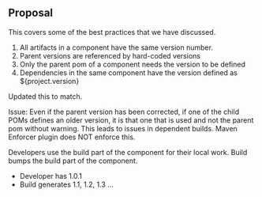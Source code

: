 Proposal
--------

This covers some of the best practices that we have discussed.

1. All artifacts in a component have the same version number.
2. Parent versions are referenced by hard-coded versions
3. Only the parent pom of a component needs the version to be defined
4. Dependencies in the same component have the version defined as ${project.version}

Updated this to match.

Issue: Even if the parent version has been corrected, if one of the child POMs defines an older version, it is that one that is used and not the parent pom without warning. This leads to issues in dependent builds. Maven Enforcer plugin does NOT enforce this.

Developers use the build part of the component for their local work. Build bumps the build part of the component.

* Developer has 1.0.1
* Build generates 1.1, 1.2, 1.3 ...

